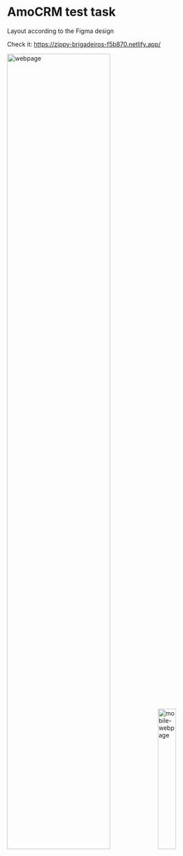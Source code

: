 <h1>AmoCRM test task</h1>

Layout according to the Figma design

Check it: https://zippy-brigadeiros-f5b870.netlify.app/

<div style='dispay:flex; gap:10px align-items:flex-start'>
<img src='https://i.ibb.co/5F1F3PD/amoCRM.jpg' alt='webpage' style='width:69%; padding:0; margin:0'>
<img src='https://i.ibb.co/zx0YtHN/amo-CRM-mobile.jpg' alt='mobile-webpage'  style='width:29%'>
</div>


